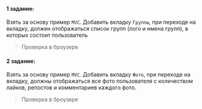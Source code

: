 #### 1 задание:
Взять за основу пример `MVС`.
Добавить вкладку `Группы`, при переходе на вкладку, должен отображаться список групп (лого и имена групп), в которых состоит пользователь
>Проверка в броузере

#### 2 задание:
Взять за основу пример `MVС`.
Добавить вкладку `Фото`, при переходе на вкладку, должны отображаться все фото пользователя с количеством лайков, репостов и комментариев каждого фото.
>Проверка в броузере